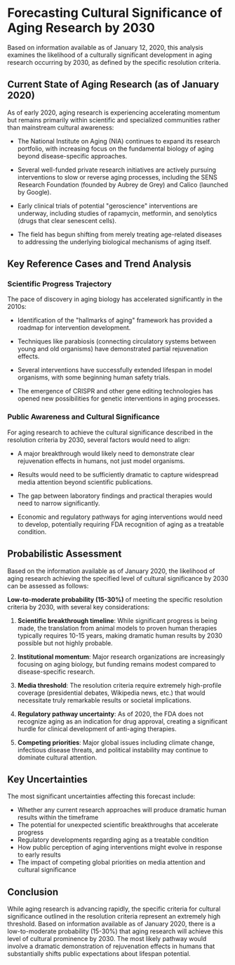 # Forecasting Cultural Significance of Aging Research by 2030

Based on information available as of January 12, 2020, this analysis examines the likelihood of a culturally significant development in aging research occurring by 2030, as defined by the specific resolution criteria.

## Current State of Aging Research (as of January 2020)

As of early 2020, aging research is experiencing accelerating momentum but remains primarily within scientific and specialized communities rather than mainstream cultural awareness:

- The National Institute on Aging (NIA) continues to expand its research portfolio, with increasing focus on the fundamental biology of aging beyond disease-specific approaches.

- Several well-funded private research initiatives are actively pursuing interventions to slow or reverse aging processes, including the SENS Research Foundation (founded by Aubrey de Grey) and Calico (launched by Google).

- Early clinical trials of potential "geroscience" interventions are underway, including studies of rapamycin, metformin, and senolytics (drugs that clear senescent cells).

- The field has begun shifting from merely treating age-related diseases to addressing the underlying biological mechanisms of aging itself.

## Key Reference Cases and Trend Analysis

### Scientific Progress Trajectory

The pace of discovery in aging biology has accelerated significantly in the 2010s:

- Identification of the "hallmarks of aging" framework has provided a roadmap for intervention development.

- Techniques like parabiosis (connecting circulatory systems between young and old organisms) have demonstrated partial rejuvenation effects.

- Several interventions have successfully extended lifespan in model organisms, with some beginning human safety trials.

- The emergence of CRISPR and other gene editing technologies has opened new possibilities for genetic interventions in aging processes.

### Public Awareness and Cultural Significance

For aging research to achieve the cultural significance described in the resolution criteria by 2030, several factors would need to align:

- A major breakthrough would likely need to demonstrate clear rejuvenation effects in humans, not just model organisms.

- Results would need to be sufficiently dramatic to capture widespread media attention beyond scientific publications.

- The gap between laboratory findings and practical therapies would need to narrow significantly.

- Economic and regulatory pathways for aging interventions would need to develop, potentially requiring FDA recognition of aging as a treatable condition.

## Probabilistic Assessment

Based on the information available as of January 2020, the likelihood of aging research achieving the specified level of cultural significance by 2030 can be assessed as follows:

**Low-to-moderate probability (15-30%)** of meeting the specific resolution criteria by 2030, with several key considerations:

1. **Scientific breakthrough timeline**: While significant progress is being made, the translation from animal models to proven human therapies typically requires 10-15 years, making dramatic human results by 2030 possible but not highly probable.

2. **Institutional momentum**: Major research organizations are increasingly focusing on aging biology, but funding remains modest compared to disease-specific research.

3. **Media threshold**: The resolution criteria require extremely high-profile coverage (presidential debates, Wikipedia news, etc.) that would necessitate truly remarkable results or societal implications.

4. **Regulatory pathway uncertainty**: As of 2020, the FDA does not recognize aging as an indication for drug approval, creating a significant hurdle for clinical development of anti-aging therapies.

5. **Competing priorities**: Major global issues including climate change, infectious disease threats, and political instability may continue to dominate cultural attention.

## Key Uncertainties

The most significant uncertainties affecting this forecast include:

- Whether any current research approaches will produce dramatic human results within the timeframe
- The potential for unexpected scientific breakthroughs that accelerate progress
- Regulatory developments regarding aging as a treatable condition
- How public perception of aging interventions might evolve in response to early results
- The impact of competing global priorities on media attention and cultural significance

## Conclusion

While aging research is advancing rapidly, the specific criteria for cultural significance outlined in the resolution criteria represent an extremely high threshold. Based on information available as of January 2020, there is a low-to-moderate probability (15-30%) that aging research will achieve this level of cultural prominence by 2030. The most likely pathway would involve a dramatic demonstration of rejuvenation effects in humans that substantially shifts public expectations about lifespan potential.